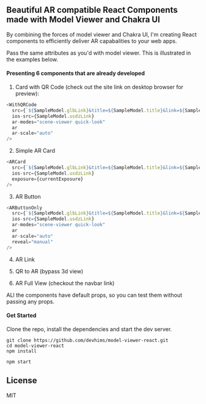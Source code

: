 ## Beautiful AR compatible React Components made with Model Viewer and Chakra UI

By combining the forces of model viewer and Chakra UI, I'm creating React components to efficiently deliver AR capabalities to your web apps.

Pass the same attributes as you'd with model viewer. This is illustrated in the examples below.

#### Presenting 6 components that are already developed

1. Card with QR Code (check out the site link on desktop browser for preview):

```javascript
<WithQRCode
  src={`${SampleModel.glbLink}&title=${SampleModel.title}&link=${SampleModel.link}`}
  ios-src={SampleModel.usdzLink}
  ar-modes="scene-viewer quick-look"
  ar
  ar-scale="auto"
/>
```

2. Simple AR Card

```javascript
<ARCard
  src={`${SampleModel.glbLink}&title=${SampleModel.title}&link=${SampleModel.link}`}
  ios-src={SampleModel.usdzLink}
  exposure={currentExposure}
/>
```

3. AR Button

```javascript
<ARButtonOnly
  src={`${SampleModel.glbLink}&title=${SampleModel.title}&link=${SampleModel.link}`}
  ios-src={SampleModel.usdzLink}
  ar-modes="scene-viewer quick-look"
  ar
  ar-scale="auto"
  reveal="manual"
/>
```

4. AR Link

5. QR to AR (bypass 3d view)

6. AR Full View (checkout the navbar link)

ALl the components have default props, so you can test them without passing any props.

#### Get Started

Clone the repo, install the dependencies and start the dev server.

```
git clone https://github.com/devhims/model-viewer-react.git
cd model-viewer-react
npm install
```

```
npm start
```

## License

MIT
